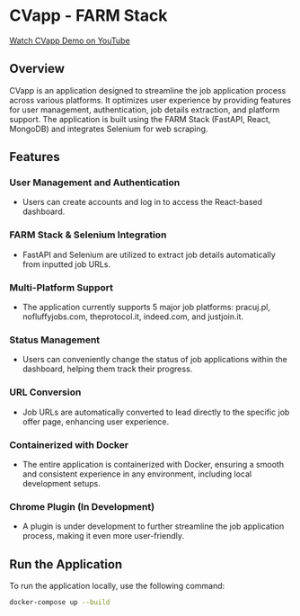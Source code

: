 # CVapp - FARM Stack

[Watch CVapp Demo on YouTube](https://youtu.be/KcfQxfvir_g)

## Overview

CVapp is an application designed to streamline the job application process across various platforms. It optimizes user experience by providing features for user management, authentication, job details extraction, and platform support. The application is built using the FARM Stack (FastAPI, React, MongoDB) and integrates Selenium for web scraping.

## Features

### User Management and Authentication

- Users can create accounts and log in to access the React-based dashboard.

### FARM Stack & Selenium Integration

- FastAPI and Selenium are utilized to extract job details automatically from inputted job URLs.

### Multi-Platform Support

- The application currently supports 5 major job platforms: pracuj.pl, nofluffyjobs.com, theprotocol.it, indeed.com, and justjoin.it.

### Status Management

- Users can conveniently change the status of job applications within the dashboard, helping them track their progress.

### URL Conversion

- Job URLs are automatically converted to lead directly to the specific job offer page, enhancing user experience.

### Containerized with Docker

- The entire application is containerized with Docker, ensuring a smooth and consistent experience in any environment, including local development setups.

### Chrome Plugin (In Development)

- A plugin is under development to further streamline the job application process, making it even more user-friendly.

## Run the Application

To run the application locally, use the following command:

```bash
docker-compose up --build
